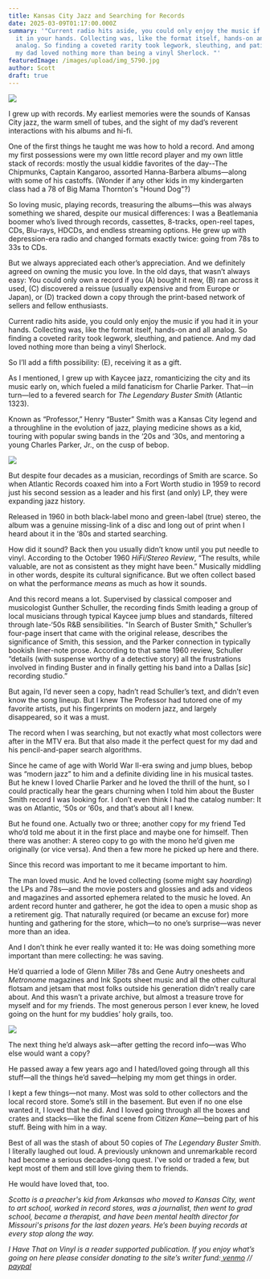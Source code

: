 ```yaml
---
title: Kansas City Jazz and Searching for Records
date: 2025-03-09T01:17:00.000Z
summary: '"Current radio hits aside, you could only enjoy the music if you had
  it in your hands. Collecting was, like the format itself, hands-on and all
  analog. So finding a coveted rarity took legwork, sleuthing, and patience. And
  my dad loved nothing more than being a vinyl Sherlock. "'
featuredImage: /images/upload/img_5790.jpg
author: Scott
draft: true
---
```

![](/images/upload/img_5790.jpg)

I grew up with records. My earliest memories were the sounds of Kansas City jazz, the warm smell of tubes, and the sight of my dad’s reverent interactions with his albums and hi-fi.

One of the first things he taught me was how to hold a record. And among my first possessions were my own little record player and my own little stack of records: mostly the usual kiddie favorites of the day--The Chipmunks, Captain Kangaroo, assorted Hanna-Barbera albums—along with some of his castoffs. (Wonder if any other kids in my kindergarten class had a 78 of Big Mama Thornton's "Hound Dog"?)

So loving music, playing records, treasuring the albums—this was always something we shared, despite our musical differences: I was a Beatlemania boomer who’s lived through records, cassettes, 8-tracks, open-reel tapes, CDs, Blu-rays, HDCDs, and endless streaming options. He grew up with depression-era radio and changed formats exactly twice: going from 78s to 33s to CDs. 

But we always appreciated each other’s appreciation. And we definitely agreed on owning the music you love. In the old days, that wasn’t always easy: You could only own a record if you (A) bought it new, (B) ran across it used, (C) discovered a reissue (usually expensive and from Europe or Japan), or (D) tracked down a copy through the print-based network of sellers and fellow enthusiasts. 

Current radio hits aside, you could only enjoy the music if you had it in your hands. Collecting was, like the format itself, hands-on and all analog. So finding a coveted rarity took legwork, sleuthing, and patience. And my dad loved nothing more than being a vinyl Sherlock. 

So I’ll add a fifth possibility: (E), receiving it as a gift.

As I mentioned, I grew up with Kaycee jazz, romanticizing the city and its music early on, which fueled a mild fanaticism for Charlie Parker. That—in turn—led to a fevered search for *The Legendary Buster Smith* (Atlantic 1323). 

Known as “Professor,” Henry “Buster” Smith was a Kansas City legend and a throughline in the evolution of jazz, playing medicine shows as a kid, touring with popular swing bands in the ‘20s and ‘30s, and mentoring a young Charles Parker, Jr., on the cusp of bebop. 

![](/images/upload/img_5792.jpg)

But despite four decades as a musician, recordings of Smith are scarce. So when Atlantic Records coaxed him into a Fort Worth studio in 1959 to record just his second session as a leader and his first (and only) LP, they were expanding jazz history. 

Released in 1960 in both black-label mono and green-label (true) stereo, the album was a genuine missing-link of a disc and long out of print when I heard about it in the ‘80s and started searching.

How did it sound? Back then you usually didn’t know until you put needle to vinyl. According to the October 1960 *HiFi/Stereo Review*, “The results, while valuable, are not as consistent as they might have been.” Musically middling in other words, despite its cultural significance. But we often collect based on what the performance *means* as much as how it sounds.

And this record means a lot. Supervised by classical composer and musicologist Gunther Schuller, the recording finds Smith leading a group of local musicians through typical Kaycee jump blues and standards, filtered through late-‘50s R&B sensibilities. "In Search of Buster Smith," Schuller’s four-page insert that came with the original release, describes the significance of Smith, this session, and the Parker connection in typically bookish liner-note prose. According to that same 1960 review, Schuller “details (with suspense worthy of a detective story) all the frustrations involved in finding Buster and in finally getting his band into a Dallas [*sic*] recording studio.”

But again, I’d never seen a copy, hadn’t read Schuller’s text, and didn’t even know the song lineup. But I knew The Professor had tutored one of my favorite artists, put his fingerprints on modern jazz, and largely disappeared, so it was a must. 

The record when I was searching, but not exactly what most collectors were after in the MTV era. But that also made it the perfect quest for my dad and his pencil-and-paper search algorithms.

Since he came of age with World War II-era swing and jump blues, bebop was “modern jazz” to him and a definite dividing line in his musical tastes. But he knew I loved Charlie Parker and he loved the thrill of the hunt, so I could practically hear the gears churning when I told him about the Buster Smith record I was looking for. I don’t even think I had the catalog number: It was on Atlantic, ‘50s or ‘60s, and that’s about all I knew.

But he found one. Actually two or three; another copy for my friend Ted who’d told me about it in the first place and maybe one for himself. Then there was another: A stereo copy to go with the mono he’d given me originally (or vice versa). And then a few more he picked up here and there.

Since this record was important to me it became important to him.

The man loved music. And he loved collecting (some might say *hoarding*) the LPs and 78s—and the movie posters and glossies and ads and videos and magazines and assorted ephemera related to the music he loved. An ardent record hunter and gatherer, he got the idea to open a music shop as a retirement gig. That naturally required (or became an excuse for) more hunting and gathering for the store, which—to no one’s surprise—was never more than an idea. 

And I don’t think he ever really wanted it to: He was doing something more important than mere collecting: he was saving.

He’d quarried a lode of Glenn Miller 78s and Gene Autry onesheets and *Metronome* magazines and Ink Spots sheet music and all the other cultural flotsam and jetsam that most folks outside his generation didn’t really care about. And this wasn’t a private archive, but almost a treasure trove for myself and for my friends. The most generous person I ever knew, he loved going on the hunt for my buddies’ holy grails, too. 

![](/images/upload/img_5793.jpg)

The next thing he’d always ask—after getting the record info—was Who else would want a copy?

He passed away a few years ago and I hated/loved going through all this stuff—all the things he’d saved—helping my mom get things in order. 

I kept a few things—not many. Most was sold to other collectors and the local record store. Some’s still in the basement. But even if no one else wanted it, I loved that he did. And I loved going through all the boxes and crates and stacks—like the final scene from *Citizen Kane*—being part of his stuff. Being with him in a way.

Best of all was the stash of about 50 copies of *The Legendary Buster Smith*. I literally laughed out loud. A previously unknown and unremarkable record had become a serious decades-long quest. I’ve sold or traded a few, but kept most of them and still love giving them to friends. 

He would have loved that, too.

*Scotto is a preacher's kid from Arkansas who moved to Kansas City, went to art school, worked in record stores, was a journalist, then went to grad
school, became a therapist, and have been mental health director for
Missouri's prisons for the last dozen years. He’s been buying
records at every stop along the way.*

*I Have That on Vinyl is a reader supported publication. If you enjoy what’s going on here please consider donating to the site’s writer fund:[ venmo](https://account.venmo.com/u/Michele-Catalano2659) //[ paypal](https://www.paypal.com/paypalme/goingitaloneny?country.x=US&locale.x=en_US)*
